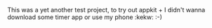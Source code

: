 This was a yet another test project, to try out appkit + I didn't wanna download some timer app or use my phone :kekw:
:-)
